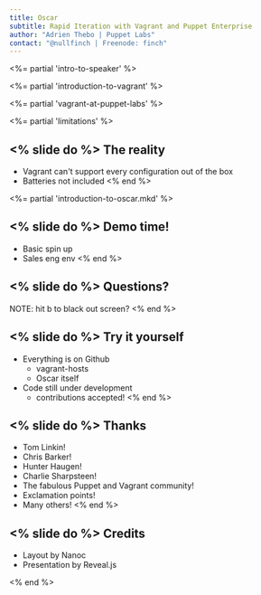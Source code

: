 ```yaml
---
title: Oscar
subtitle: Rapid Iteration with Vagrant and Puppet Enterprise
author: "Adrien Thebo | Puppet Labs"
contact: "@nullfinch | Freenode: finch"
---
```


<%= partial 'intro-to-speaker' %>

<%= partial 'introduction-to-vagrant' %>

<%= partial 'vagrant-at-puppet-labs' %>

<%= partial 'limitations' %>

<% slide do %>
The reality
-----------

  * Vagrant can't support every configuration out of the box
  * Batteries not included
<% end %>

<%= partial 'introduction-to-oscar.mkd' %>

<% slide do %>
Demo time!
----------

  * Basic spin up
  * Sales eng env
<% end %>

<% slide do %>
Questions?
----------

NOTE: hit b to black out screen?
<% end %>

<% slide do %>
Try it yourself
---------------

  * Everything is on Github
    * vagrant-hosts
    * Oscar itself
  * Code still under development
    * contributions accepted!
<% end %>

<% slide do %>
Thanks
------

  * Tom Linkin!
  * Chris Barker!
  * Hunter Haugen!
  * Charlie Sharpsteen!
  * The fabulous Puppet and Vagrant community!
  * Exclamation points!
  * Many others!
<% end %>

<% slide do %>
Credits
-------

  * Layout by Nanoc
  * Presentation by Reveal.js

<% end %>
